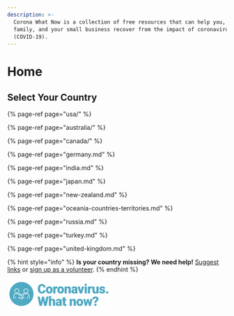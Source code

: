```yaml
---
description: >-
  Corona What Now is a collection of free resources that can help you, your
  family, and your small business recover from the impact of coronavirus
  (COVID-19).
---
```


# Home

## Select Your Country

{% page-ref page="usa/" %}

{% page-ref page="australia/" %}

{% page-ref page="canada/" %}

{% page-ref page="germany.md" %}

{% page-ref page="india.md" %}

{% page-ref page="japan.md" %}

{% page-ref page="new-zealand.md" %}

{% page-ref page="oceania-countries-territories.md" %}

{% page-ref page="russia.md" %}

{% page-ref page="turkey.md" %}

{% page-ref page="united-kingdom.md" %}

{% hint style="info" %}
**Is your country missing? We need help!** [Suggest links](https://forms.gle/ykTSst9uoWceo5fn8%20) or [sign up as a volunteer](https://forms.gle/8z7yuJyz1m76y4Hi8).
{% endhint %}

![](.gitbook/assets/screen-shot-2020-04-26-at-9.47.30-pm%20%281%29.png)

